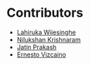 # Contributors

- [Lahiruka Wijesinghe](https://github.com/lahirukawijes)
- [Nilukshan Krishnaram](https://github.com/knilukshan)
- [Jatin Prakash](https://github.com/bicycleman15)
- [Ernesto Vizcaino](https://github.com/Ernesto385291)